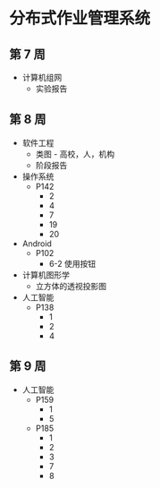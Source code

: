 # 分布式作业管理系统
## 第 7 周
- 计算机组网
    - 实验报告
## 第 8 周
- 软件工程
    - 类图 - 高校，人，机构
    - 阶段报告
- 操作系统
    - P142
        - 2
        - 4
        - 7
        - 19
        - 20
- Android
    - P102
        - 6-2 使用按钮
- 计算机图形学
    - 立方体的透视投影图
- 人工智能
    - P138
        - 1
        - 2
        - 4
## 第 9 周
- 人工智能
    - P159
        - 1
        - 5
    - P185
        - 1
        - 2
        - 3
        - 7
        - 8